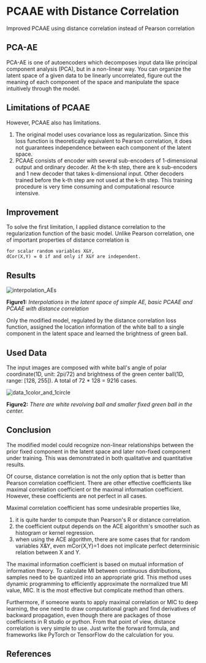 # PCAAE with Distance Correlation
Improved PCAAE using distance correlation instead of Pearson correlation


## PCA-AE
PCA-AE is one of autoencoders which decomposes input data like principal component analysis (PCA), but in a non-linear way. You can organize the latent space of a given data to be linearly uncorrelated, figure out the meaning of each component of the space and manipulate the space intuitively through the model. 


## Limitations of PCAAE
However, PCAAE also has limitations.
  1. The original model uses covariance loss as regularization. Since this loss function is theoretically equivalent to Pearson correlation, it does not guarantees independence between each component of the latent space.
  2. PCAAE consists of encoder with several sub-encoders of 1-dimensional output and ordinary decoder. At the k-th step, there are k sub-encoders and 1 new decoder that takes k-dimensional input. Other decoders trained before the k-th step are not used at the k-th step. This training procedure is very time consuming and computational resource intensive.


## Improvement
To solve the first limitation, I applied distance correlation to the regularization function of the basic model. Unlike Pearson correlation, one of important properties of distance correlation is 

    for scalar random variables X&Y, 
    dCor(X,Y) = 0 if and only if X&Y are independent.
    
    
## Results
![interpolation_AEs](https://github.com/disin7c9/PCAAE-with-Distance-Correlation/assets/94789911/4672386b-65cc-4a1f-b82d-72e7edbb4879)

**Figure1:** *Interpolations in the latent space of simple AE, basic PCAAE and PCAAE with distance correlation*

Only the modified model, regulated by the distance correlation loss function, assigned the location information of the white ball to a single component in the latent space and learned the brightness of green ball.


## Used Data
The input images are composed with white ball's angle of polar coordinate(1D, unit: 2pi/72) and brightness of the green center ball(1D, range: [128, 255]). A total of 72 * 128 = 9216 cases. 

![data_1color_and_1circle](https://github.com/disin7c9/PCAAE-with-Distance-Correlation/assets/94789911/6f2e225b-000c-467a-8a10-bf31ef39704e)

**Figure2:** *There are white revolving ball and smaller fixed green ball in the center.*


## Conclusion
The modified model could recognize non-linear relationships between the prior fixed component in the latent space and later non-fixed component under training. This was demonstrated in both qualitative and quantitative results.

Of course, distance correlation is not the only option that is better than Pearson correlation coefficient. There are other effective coefficients like maximal correlation coefficient or the maximal information coefficient. However, these coefficients are not perfect in all cases.

Maximal correlation coefficient has some undesirable properties like,
  1. it is quite harder to compute than Pearson's R or distance correlation.
  2. the coefficient output depends on the ACE algorithm's smoother such as histogram or kernel regression.
  3. when using the ACE algorithm, there are some cases that for random variables X&Y, even mCor(X,Y)=1 does not implicate perfect determinisic relation between X and Y.

The maximal information coefficient is based on mutual information of information theory. To calculate MI between continuous distributions, samples need to be quantized into an appropriate grid. This method uses dynamic programming to efficiently approximate the normalized true MI value, MIC. It is the most effective but complicate method than others.

Furthermore, if someone wants to apply maximal correlation or MIC to deep learning, the one need to draw computational graph and find derivatives of backward propagation, even though there are packages of those coefficients in R studio or python. From that point of view, distance correlation is very simple to use. Just write the forward formula, and frameworks like PyTorch or TensorFlow do the calculation for you.


## References
